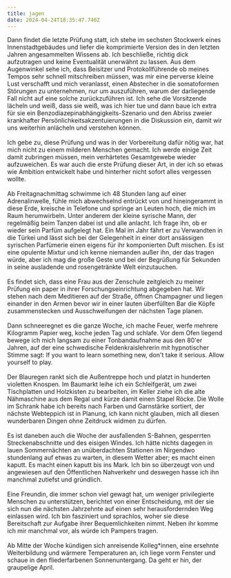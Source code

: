 ```yaml
---
title: jagen
date: 2024-04-24T18:35:47.740Z
---
```

Dann findet die letzte Prüfung statt, ich stehe im sechsten Stockwerk eines Innenstadtgebäudes und liefer die komprimierte Version des in den letzten Jahren angesammelten Wissens ab. Ich beschließe, richtig dick aufzutragen und keine Eventualität unerwähnt zu lassen. Aus dem Augenwinkel sehe ich, dass Beisitzer und Protokollführende ob meines Tempos sehr schnell mitschreiben müssen, was mir eine perverse kleine Lust verschafft und mich veranlasst, einen Abstecher in die somatoformen Störungen zu unternehmen, nur um auszuführen, warum der darliegende Fall nicht auf eine solche zurückzuführen ist. Ich sehe die Vorsitzende lächeln und weiß, dass sie weiß, was ich hier tue und dann baue ich extra für sie ein Benzodiazepinabhängigkeits-Szenario und den Abriss zweier krankhafter Persönlichkeitsakzentuierungen in die Diskussion ein, damit wir uns weiterhin anlächeln und verstehen können.\
\
Ich gebe zu, diese Prüfung und was in der Vorbereitung dafür nötig war, hat mich nicht zu einem milderen Menschen gemacht. Ich werde einige Zeit damit zubringen müssen, mein verhärtetes Gesamtgewebe wieder aufzuweichen. Es war auch die erste Prüfung dieser Art, in der ich so etwas wie Ambition entwickelt habe und hinterher nicht sofort alles vergessen wollte.\
\
Ab Freitagnachmittag schwimme ich 48 Stunden lang auf einer Adrenalinwelle, fühle mich abwechselnd entrückt von und hineingerammt in diese Erde, kreische in Telefone und springe an Leuten hoch, die mich im Raum herumwirbeln. Unter anderem der kleine syrische Mann, der regelmäßig beim Tanzen dabei ist und alle anlacht. Ich frage ihn, ob er wieder sein Parfüm aufgelegt hat. Ein Mal im Jahr fährt er zu Verwandten in die Türkei und lässt sich bei der Gelegenheit in einer dort ansässigen syrischen Parfümerie einen eigens für ihr komponierten Duft mischen. Es ist eine opulente Mixtur und ich kenne niemanden außer ihn, der das tragen würde, aber ich mag die große Geste und bei der Begrüßung für Sekunden in seine ausladende und rosengetränkte Welt einzutauchen.\
\
Es findet sich, dass eine Frau aus der Zenschule zeitgleich zu meiner Prüfung ein paper in ihrer Forschungseinrichtung abgegeben hat. Wir stehen nach dem Meditieren auf der Straße, öffnen Champagner und liegen einander in den Armen bevor wir in einer lauten überfüllten Bar die Köpfe zusammenstecken und Ausschweifungen der nächsten Tage planen.\
\
Dann schneeregnet es die ganze Woche, ich mache Feuer, werfe mehrere Kilogramm Papier weg, koche jeden Tag und schlafe. Vor dem Ofen liegend bewege ich mich langsam zu einer Tonbandaufnahme aus den 80'er Jahren, auf der eine schwedische Feldenkraislehrerin mit hypnotischer Stimme sagt: If you want to learn something new, don't take it serious. Allow yourself to play.\
\
Der Blauregen rankt sich die Außentreppe hoch und platzt in hunderten violetten Knospen. Im Baumarkt leihe ich ein Schleifgerät, um zwei Tischplatten und Holzkisten zu bearbeiten, im Keller ziehe ich die alte Nähmaschine aus dem Regal und kürze damit einen Stapel Röcke. Die Wolle im Schrank habe ich bereits nach Farben und Garnstärke sortiert, der nächste Webteppich ist in Planung, ich kann nicht glauben, mich all diesen wunderbaren Dingen ohne Zeitdruck widmen zu dürfen.\
\
Es ist daneben auch die Woche der ausfallenden S-Bahnen, gesperrten Streckenabschnitte und des eisigen Windes. Ich hätte nichts dagegen in lauen Sommernächten an unüberdachten Stationen im Nirgendwo stundenlang auf etwas zu warten, in diesem Wetter aber; es macht einen kaputt. Es macht einen kaputt bis ins Mark. Ich bin so überzeugt von und angewiesen auf den Öffentlichen Nahverkehr und deswegen hasse ich ihn manchmal zutiefst und gründlich.\
\
Eine Freundin, die immer schon viel gewagt hat, um weniger privilegierte Menschen zu unterstützen, berichtet von einer Entscheidung, mit der sie sich nun die nächsten Jahrzehnte auf einen sehr herausfordernden Weg einlassen wird. Ich bin fasziniert und sprachlos, woher sie diese Bereitschaft zur Aufgabe ihrer Bequemlichkeiten nimmt. Neben ihr komme ich mir manchmal vor, als würde ich Pampers tragen.\
\
Ab Mitte der Woche kündigen sich anreisende Kolleg*innen, eine ersehnte Weiterbildung und wärmere Temperaturen an, ich liege vorm Fenster und schaue in den fliederfarbenen Sonnenuntergang. Da geht er hin, der graupelige April.
